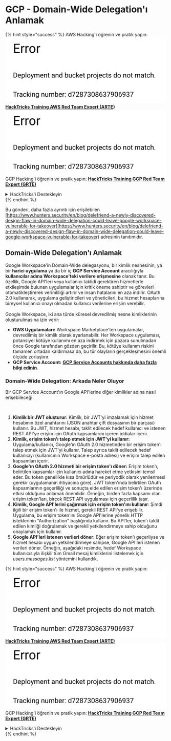 # GCP - Domain-Wide Delegation'ı Anlamak

{% hint style="success" %}
AWS Hacking'i öğrenin ve pratik yapın:<img src="../../../.gitbook/assets/image (1) (1).png" alt="" data-size="line">[**HackTricks Training AWS Red Team Expert (ARTE)**](https://training.hacktricks.xyz/courses/arte)<img src="../../../.gitbook/assets/image (1) (1).png" alt="" data-size="line">\
GCP Hacking'i öğrenin ve pratik yapın: <img src="../../../.gitbook/assets/image (2).png" alt="" data-size="line">[**HackTricks Training GCP Red Team Expert (GRTE)**<img src="../../../.gitbook/assets/image (2).png" alt="" data-size="line">](https://training.hacktricks.xyz/courses/grte)

<details>

<summary>HackTricks'i Destekleyin</summary>

* [**abonelik planlarını**](https://github.com/sponsors/carlospolop) kontrol edin!
* **💬 [**Discord grubuna**](https://discord.gg/hRep4RUj7f) veya [**telegram grubuna**](https://t.me/peass) katılın ya da **Twitter**'da **bizi takip edin** 🐦 [**@hacktricks\_live**](https://twitter.com/hacktricks\_live)**.**
* **Hacking ipuçlarını paylaşmak için** [**HackTricks**](https://github.com/carlospolop/hacktricks) ve [**HackTricks Cloud**](https://github.com/carlospolop/hacktricks-cloud) github reposuna PR gönderin.

</details>
{% endhint %}

Bu gönderi, daha fazla ayrıntı için erişilebilen [https://www.hunters.security/en/blog/delefriend-a-newly-discovered-design-flaw-in-domain-wide-delegation-could-leave-google-workspace-vulnerable-for-takeover](https://www.hunters.security/en/blog/delefriend-a-newly-discovered-design-flaw-in-domain-wide-delegation-could-leave-google-workspace-vulnerable-for-takeover) adresinin tanıtımıdır.

## **Domain-Wide Delegation'ı Anlamak**

Google Workspace'in Domain-Wide delegasyonu, bir kimlik nesnesinin, ya bir **harici uygulama** ya da bir iç **GCP Service Account** aracılığıyla **kullanıcılar adına Workspace'teki verilere erişmesine** olanak tanır. Bu özellik, Google API'leri veya kullanıcı taklidi gerektiren hizmetlerle etkileşimde bulunan uygulamalar için kritik öneme sahiptir ve görevleri otomatikleştirerek verimliliği artırır ve insan hatalarını en aza indirir. OAuth 2.0 kullanarak, uygulama geliştiricileri ve yöneticileri, bu hizmet hesaplarına bireysel kullanıcı onayı olmadan kullanıcı verilerine erişim verebilir.\
\
Google Workspace, iki ana türde küresel devredilmiş nesne kimliklerinin oluşturulmasına izin verir:

* **GWS Uygulamaları:** Workspace Marketplace'ten uygulamalar, devredilmiş bir kimlik olarak ayarlanabilir. Her Workspace uygulaması, potansiyel kötüye kullanımı en aza indirmek için pazara sunulmadan önce Google tarafından gözden geçirilir. Bu, kötüye kullanım riskini tamamen ortadan kaldırmasa da, bu tür olayların gerçekleşmesini önemli ölçüde zorlaştırır.
* **GCP Service Account:** [**GCP Service Accounts hakkında daha fazla bilgi edinin**](../gcp-basic-information/#service-accounts).

### **Domain-Wide Delegation: Arkada Neler Oluyor**

Bir GCP Service Account'ın Google API'lerine diğer kimlikler adına nasıl erişebileceği:

<figure><img src="../../../.gitbook/assets/image (58).png" alt=""><figcaption></figcaption></figure>

1. **Kimlik bir JWT oluşturur:** Kimlik, bir JWT'yi imzalamak için hizmet hesabının özel anahtarını (JSON anahtar çift dosyasının bir parçası) kullanır. Bu JWT, hizmet hesabı, taklit edilecek hedef kullanıcı ve istenen REST API'ye erişim için OAuth kapsamlarını içeren iddialar içerir.
2. **Kimlik, erişim token'ı talep etmek için JWT'yi kullanır:** Uygulama/kullanıcı, Google'ın OAuth 2.0 hizmetinden bir erişim token'ı talep etmek için JWT'yi kullanır. Talep ayrıca taklit edilecek hedef kullanıcıyı (kullanıcının Workspace e-posta adresi) ve erişim talep edilen kapsamları içerir.
3. **Google'ın OAuth 2.0 hizmeti bir erişim token'ı döner:** Erişim token'ı, belirtilen kapsamlar için kullanıcı adına hareket etme yetkisini temsil eder. Bu token genellikle kısa ömürlüdür ve periyodik olarak yenilenmesi gerekir (uygulamanın ihtiyacına göre). JWT token'ında belirtilen OAuth kapsamlarının geçerliliği ve sonuçta elde edilen erişim token'ı üzerinde etkisi olduğunu anlamak önemlidir. Örneğin, birden fazla kapsamı olan erişim token'ları, birçok REST API uygulaması için geçerlilik taşır.
4. **Kimlik, Google API'lerini çağırmak için erişim token'ını kullanır**: Şimdi ilgili bir erişim token'ı ile hizmet, gerekli REST API'ye erişebilir. Uygulama, bu erişim token'ını Google API'lerine yönelik HTTP isteklerinin "Authorization" başlığında kullanır. Bu API'ler, token'ı taklit edilen kimliği doğrulamak ve gerekli yetkilendirmeye sahip olduğunu onaylamak için kullanır.
5. **Google API'leri istenen verileri döner**: Eğer erişim token'ı geçerliyse ve hizmet hesabı uygun yetkilendirmeye sahipse, Google API'leri istenen verileri döner. Örneğin, aşağıdaki resimde, hedef Workspace kullanıcısıyla ilişkili tüm Gmail mesaj kimliklerini listelemek için _users.messages.list_ yöntemini kullandık.

{% hint style="success" %}
AWS Hacking'i öğrenin ve pratik yapın:<img src="../../../.gitbook/assets/image (1) (1).png" alt="" data-size="line">[**HackTricks Training AWS Red Team Expert (ARTE)**](https://training.hacktricks.xyz/courses/arte)<img src="../../../.gitbook/assets/image (1) (1).png" alt="" data-size="line">\
GCP Hacking'i öğrenin ve pratik yapın: <img src="../../../.gitbook/assets/image (2).png" alt="" data-size="line">[**HackTricks Training GCP Red Team Expert (GRTE)**<img src="../../../.gitbook/assets/image (2).png" alt="" data-size="line">](https://training.hacktricks.xyz/courses/grte)

<details>

<summary>HackTricks'i Destekleyin</summary>

* [**abonelik planlarını**](https://github.com/sponsors/carlospolop) kontrol edin!
* **💬 [**Discord grubuna**](https://discord.gg/hRep4RUj7f) veya [**telegram grubuna**](https://t.me/peass) katılın ya da **Twitter**'da **bizi takip edin** 🐦 [**@hacktricks\_live**](https://twitter.com/hacktricks\_live)**.**
* **Hacking ipuçlarını paylaşmak için** [**HackTricks**](https://github.com/carlospolop/hacktricks) ve [**HackTricks Cloud**](https://github.com/carlospolop/hacktricks-cloud) github reposuna PR gönderin.

</details>
{% endhint %}
